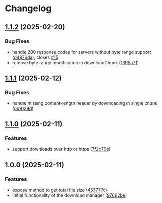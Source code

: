 # Changelog

## [1.1.2](https://github.com/LightConsultingInc/downloadr/compare/v1.1.1...v1.1.2) (2025-02-20)


### Bug Fixes

* handle 200 response codes for servers without byte range support ([d4976da](https://github.com/LightConsultingInc/downloadr/commit/d4976dadca941d76701160e73426bba6b757d77a)), closes [#15](https://github.com/LightConsultingInc/downloadr/issues/15)
* remove byte range modification in downloadChunk ([1395a71](https://github.com/LightConsultingInc/downloadr/commit/1395a71e22e4a1da339c8874f3e61dd1d24d9d09))

## [1.1.1](https://github.com/LightConsultingInc/downloadr/compare/v1.1.0...v1.1.1) (2025-02-12)


### Bug Fixes

* handle missing content-length header by downloading in single chunk ([db9129d](https://github.com/LightConsultingInc/downloadr/commit/db9129d64eaa3ffe32b2aac867d2b28edbea839d))

## [1.1.0](https://github.com/LightConsultingInc/downloadr/compare/v1.0.0...v1.1.0) (2025-02-11)


### Features

* support downloads over http or https ([7f2c76e](https://github.com/LightConsultingInc/downloadr/commit/7f2c76e60f31772038a0ccf34231ddadcbe721f3))

## 1.0.0 (2025-02-11)


### Features

* expose method to get total file size ([457777c](https://github.com/LightConsultingInc/downloadr/commit/457777cd25354f288d8da7d285324aef17a72cd9))
* initial functionality of the download manager ([97662be](https://github.com/LightConsultingInc/downloadr/commit/97662bef3352f82b60dea7804dd08a0b9afc224e))
